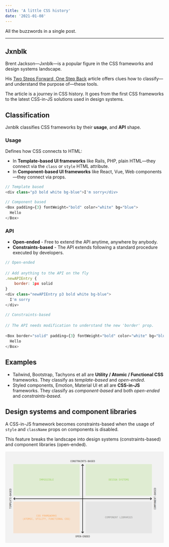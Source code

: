 ```yaml
---
title: 'A little CSS history'
date: '2021-01-08'
---
```


All the buzzwords in a single post.

<!--more-->

---

## Jxnblk

Brent Jackson&mdash;Jxnblk&mdash;is a popular figure in the CSS frameworks and design systems landscape.

His [Two Steps Forward, One Step Back](https://jxnblk.com/blog/two-steps-forward/) article offers clues how to classify&mdash;and understand the purpose of&mdash;these tools.

The article is a journey in CSS history. It goes from the first CSS frameworks to the latest CSS-in-JS solutions used in design systems.

## Classification

Jxnblk classifies CSS frameworks by their **usage**, and **API** shape.

### Usage

Defines how CSS connects to HTML:

- In **Template-based UI frameworks** like Rails, PHP, plain HTML&mdash;they connect via the `class` or `style` HTML attribute.
- In **Component-based UI frameworks** like React, Vue, Web components&mdash;they connect via props.

```js
// Template based
<div class="p3 bold white bg-blue">I'm sorry</div>
```

```js
// Component based
<Box padding={3} fontWeight="bold" color="white" bg="blue">
  Hello
</Box>
```

### API

- **Open-ended** - Free to extend the API anytime, anywhere by anybody.
- **Constraints-based** - The API extends following a standard procedure executed by developers.

```js
// Open-ended

// Add anything to the API on the fly
.newAPIEntry {
	border: 1px solid
}
<div class="newAPIEntry p3 bold white bg-blue">
  I'm sorry
</div>
```

```js
// Constraints-based

// The API needs modification to understand the new 'border' prop.

<Box border="solid" padding={3} fontWeight="bold" color="white" bg="blue">
  Hello
</Box>
```

## Examples

- Tailwind, Bootstrap, Tachyons et all are **Utility / Atomic / Functional CSS** frameworks. They classify as _template-based_ and _open-ended_.
- Styled components, Emotion, Material UI et all are **CSS-in-JS** frameworks. They classify as _component-based_ and both _open-ended_ and _constraints-based_.

## Design systems and component libraries

A CSS-in-JS framework becomes constraints-based when the usage of `style` and `className` props on components is disabled.

This feature breaks the landscape into design systems (constraints-based) and component libraries (open-ended).

![A little CSS history](css-history.png)
